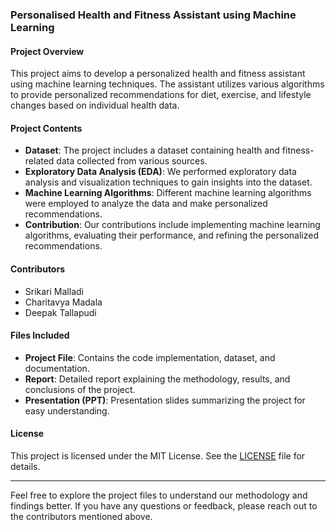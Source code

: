### Personalised Health and Fitness Assistant using Machine Learning

#### Project Overview
This project aims to develop a personalized health and fitness assistant using machine learning techniques. The assistant utilizes various algorithms to provide personalized recommendations for diet, exercise, and lifestyle changes based on individual health data.

#### Project Contents
- **Dataset**: The project includes a dataset containing health and fitness-related data collected from various sources.
- **Exploratory Data Analysis (EDA)**: We performed exploratory data analysis and visualization techniques to gain insights into the dataset.
- **Machine Learning Algorithms**: Different machine learning algorithms were employed to analyze the data and make personalized recommendations.
- **Contribution**: Our contributions include implementing machine learning algorithms, evaluating their performance, and refining the personalized recommendations.

#### Contributors
- Srikari Malladi
- Charitavya Madala
- Deepak Tallapudi

#### Files Included
- **Project File**: Contains the code implementation, dataset, and documentation.
- **Report**: Detailed report explaining the methodology, results, and conclusions of the project.
- **Presentation (PPT)**: Presentation slides summarizing the project for easy understanding.

#### License
This project is licensed under the MIT License. See the [LICENSE](LICENSE) file for details.

---

Feel free to explore the project files to understand our methodology and findings better. If you have any questions or feedback, please reach out to the contributors mentioned above.
